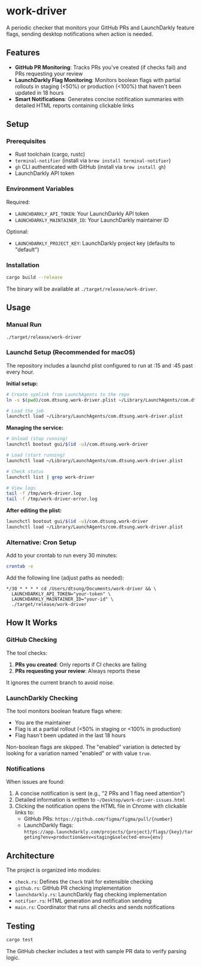 # work-driver

A periodic checker that monitors your GitHub PRs and LaunchDarkly feature flags, sending desktop notifications when action is needed.

## Features

- **GitHub PR Monitoring**: Tracks PRs you've created (if checks fail) and PRs requesting your review
- **LaunchDarkly Flag Monitoring**: Monitors boolean flags with partial rollouts in staging (<50%) or production (<100%) that haven't been updated in 18 hours
- **Smart Notifications**: Generates concise notification summaries with detailed HTML reports containing clickable links

## Setup

### Prerequisites

- Rust toolchain (cargo, rustc)
- `terminal-notifier` (install via `brew install terminal-notifier`)
- `gh` CLI authenticated with GitHub (install via `brew install gh`)
- LaunchDarkly API token

### Environment Variables

Required:
- `LAUNCHDARKLY_API_TOKEN`: Your LaunchDarkly API token
- `LAUNCHDARKLY_MAINTAINER_ID`: Your LaunchDarkly maintainer ID

Optional:
- `LAUNCHDARKLY_PROJECT_KEY`: LaunchDarkly project key (defaults to "default")

### Installation

```bash
cargo build --release
```

The binary will be available at `./target/release/work-driver`.

## Usage

### Manual Run

```bash
./target/release/work-driver
```

### Launchd Setup (Recommended for macOS)

The repository includes a launchd plist configured to run at :15 and :45 past every hour.

**Initial setup:**
```bash
# Create symlink from LaunchAgents to the repo
ln -s $(pwd)/com.dtsung.work-driver.plist ~/Library/LaunchAgents/com.dtsung.work-driver.plist

# Load the job
launchctl load ~/Library/LaunchAgents/com.dtsung.work-driver.plist
```

**Managing the service:**
```bash
# Unload (stop running)
launchctl bootout gui/$(id -u)/com.dtsung.work-driver

# Load (start running)
launchctl load ~/Library/LaunchAgents/com.dtsung.work-driver.plist

# Check status
launchctl list | grep work-driver

# View logs
tail -f /tmp/work-driver.log
tail -f /tmp/work-driver-error.log
```

**After editing the plist:**
```bash
launchctl bootout gui/$(id -u)/com.dtsung.work-driver
launchctl load ~/Library/LaunchAgents/com.dtsung.work-driver.plist
```

### Alternative: Cron Setup

Add to your crontab to run every 30 minutes:

```bash
crontab -e
```

Add the following line (adjust paths as needed):

```
*/30 * * * * cd /Users/dtsung/Documents/work-driver && \
  LAUNCHDARKLY_API_TOKEN="your-token" \
  LAUNCHDARKLY_MAINTAINER_ID="your-id" \
  ./target/release/work-driver
```

## How It Works

### GitHub Checking

The tool checks:
1. **PRs you created**: Only reports if CI checks are failing
2. **PRs requesting your review**: Always reports these

It ignores the current branch to avoid noise.

### LaunchDarkly Checking

The tool monitors boolean feature flags where:
- You are the maintainer
- Flag is at a partial rollout (<50% in staging or <100% in production)
- Flag hasn't been updated in the last 18 hours

Non-boolean flags are skipped. The "enabled" variation is detected by looking for a variation named "enabled" or with value `true`.

### Notifications

When issues are found:
1. A concise notification is sent (e.g., "2 PRs and 1 flag need attention")
2. Detailed information is written to `~/Desktop/work-driver-issues.html`
3. Clicking the notification opens the HTML file in Chrome with clickable links to:
   - GitHub PRs: `https://github.com/figma/figma/pull/{number}`
   - LaunchDarkly flags: `https://app.launchdarkly.com/projects/{project}/flags/{key}/targeting?env=production&env=staging&selected-env={env}`

## Architecture

The project is organized into modules:

- `check.rs`: Defines the `Check` trait for extensible checking
- `github.rs`: GitHub PR checking implementation
- `launchdarkly.rs`: LaunchDarkly flag checking implementation
- `notifier.rs`: HTML generation and notification sending
- `main.rs`: Coordinator that runs all checks and sends notifications

## Testing

```bash
cargo test
```

The GitHub checker includes a test with sample PR data to verify parsing logic.